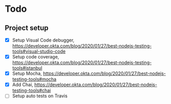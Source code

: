 # Todo

## Project setup

- [x] Setup Visual Code debugger, https://developer.okta.com/blog/2020/01/27/best-nodejs-testing-tools#visual-studio-code
- [x] Setup code coverage, https://developer.okta.com/blog/2020/01/27/best-nodejs-testing-tools#istanbul
- [x] Setup Mocha, https://developer.okta.com/blog/2020/01/27/best-nodejs-testing-tools#mocha
- [x] Add Chai, https://developer.okta.com/blog/2020/01/27/best-nodejs-testing-tools#chai
- [ ] Setup auto tests on Travis
